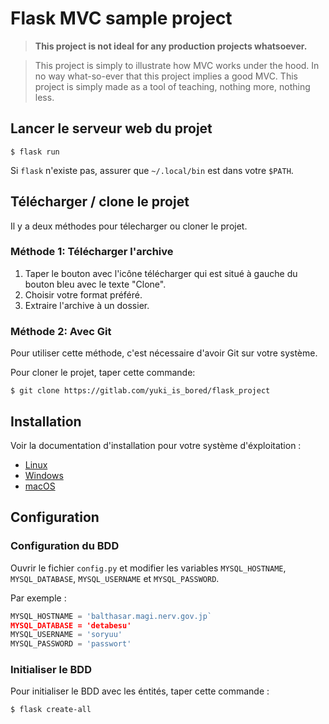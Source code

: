 # Flask MVC sample project

> **This project is not ideal for any production projects whatsoever.**


> This project is simply to illustrate how MVC works under the hood. In no way
> what-so-ever that this project implies a good MVC. This project is simply made
> as a tool of teaching, nothing more, nothing less.

## Lancer le serveur web du projet

```shell
$ flask run
```

Si `flask` n'existe pas, assurer que `~/.local/bin` est dans votre `$PATH`.

## Télécharger / clone le projet

Il y a deux méthodes pour télecharger ou cloner le projet.

### Méthode 1: Télécharger l'archive

1. Taper le bouton avec l'icône télécharger qui est situé à gauche du bouton bleu
   avec le texte "Clone".
2. Choisir votre format préféré.
3. Extraire l'archive à un dossier.

### Méthode 2: Avec Git

Pour utiliser cette méthode, c'est nécessaire d'avoir Git sur votre système.

Pour cloner le projet, taper cette commande:
```shell
$ git clone https://gitlab.com/yuki_is_bored/flask_project
```

## Installation

Voir la documentation d'installation pour votre système d'éxploitation :

* [Linux](./INSTALL.linux.md)
* [Windows](./INSTALL.win.md)
* [macOS](./INSTALL.macos.md)

## Configuration

### Configuration du BDD

Ouvrir le fichier `config.py` et modifier les variables `MYSQL_HOSTNAME`,
`MYSQL_DATABASE`, `MYSQL_USERNAME` et `MYSQL_PASSWORD`.

Par exemple :

```python
MYSQL_HOSTNAME = 'balthasar.magi.nerv.gov.jp`
MYSQL_DATABASE = 'detabesu'
MYSQL_USERNAME = 'soryuu'
MYSQL_PASSWORD = 'passwort'
```

### Initialiser le BDD

Pour initialiser le BDD avec les éntités, taper cette commande :

```shell
$ flask create-all
```
